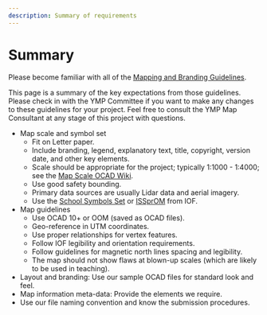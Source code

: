 ```yaml
---
description: Summary of requirements
---
```


# Summary

Please become familiar with all of the [Mapping and Branding Guidelines](./).

This page is a summary of the key expectations from those guidelines. Please check in with the YMP Committee if you want to make any changes to these guidelines for your project. Feel free to consult the YMP Map Consultant at any stage of this project with questions.

* Map scale and symbol set
  * Fit on Letter paper.
  * Include branding, legend, explanatory text, title, copyright, version date, and other key elements.
  * Scale should be appropriate for the project; typically 1:1000 - 1:4000; see the [Map Scale OCAD Wiki](http://www.ocad.com/wiki/ocad/en/index.php?title=Map_Scale).
  * Use good safety bounding.
  * Primary data sources are usually Lidar data and aerial imagery.
  * Use the [School Symbols Set](https://drive.google.com/open?id=1d78h3VbOU2HGStS5Az5sGnGlt8sa-nuL) or [ISSprOM](https://drive.google.com/open?id=1i7PtcerhTtEjQwOKJvAeUK18GIZUsszi) from IOF.
* Map guidelines
  * Use OCAD 10+ or OOM \(saved as OCAD files\).
  * Geo-reference in UTM coordinates.
  * Use proper relationships for vertex features.
  * Follow IOF legibility and orientation requirements.
  * Follow guidelines for magnetic north lines spacing and legibility.
  * The map should not show flaws at blown-up scales \(which are likely to be used in teaching\).
* Layout and branding: Use our sample OCAD files for standard look and feel.
* Map information meta-data: Provide the elements we require.
* Use our file naming convention and know the submission procedures.

